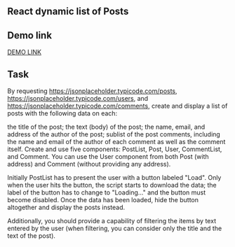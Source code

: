## React dynamic list of Posts

## Demo link

[DEMO LINK](https://rkfr.github.io/dynamic-list-of-posts/)

## Task

By requesting https://jsonplaceholder.typicode.com/posts, https://jsonplaceholder.typicode.com/users, and https://jsonplaceholder.typicode.com/comments, create and display a list of posts with the following data on each:

the title of the post;
the text (body) of the post;
the name, email, and address of the author of the post;
sublist of the post comments, including the name and email of the author of each comment as well as the comment itself.
Create and use five components: PostList, Post, User, CommentList, and Comment. You can use the User component from both Post (with address) and Comment (without providing any address).

Initially PostList has to present the user with a button labeled "Load". Only when the user hits the button, the script starts to download the data; the label of the button has to change to "Loading..." and the button must become disabled. Once the data has been loaded, hide the button altogether and display the posts instead.

Additionally, you should provide a capability of filtering the items by text entered by the user (when filtering, you can consider only the title and the text of the post).
